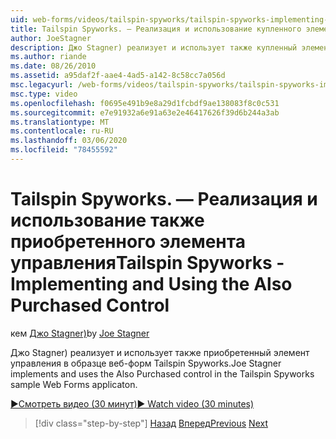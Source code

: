 ```yaml
---
uid: web-forms/videos/tailspin-spyworks/tailspin-spyworks-implementing-and-using-the-also-purchased-control
title: Tailspin Spyworks. — Реализация и использование купленного элемента управления | Документация Майкрософт
author: JoeStagner
description: Джо Stagner) реализует и использует также купленный элемент управления в образце приложения веб-форм Tailspin Spyworks.
ms.author: riande
ms.date: 08/26/2010
ms.assetid: a95daf2f-aae4-4ad5-a142-8c58cc7a056d
msc.legacyurl: /web-forms/videos/tailspin-spyworks/tailspin-spyworks-implementing-and-using-the-also-purchased-control
msc.type: video
ms.openlocfilehash: f0695e491b9e8a29d1fcbdf9ae138083f8c0c531
ms.sourcegitcommit: e7e91932a6e91a63e2e46417626f39d6b244a3ab
ms.translationtype: MT
ms.contentlocale: ru-RU
ms.lasthandoff: 03/06/2020
ms.locfileid: "78455592"
---
```

# <a name="tailspin-spyworks---implementing-and-using-the-also-purchased-control"></a><span data-ttu-id="02ec5-103">Tailspin Spyworks. — Реализация и использование также приобретенного элемента управления</span><span class="sxs-lookup"><span data-stu-id="02ec5-103">Tailspin Spyworks - Implementing and Using the Also Purchased Control</span></span>

<span data-ttu-id="02ec5-104">кем [Джо Stagner)](https://github.com/JoeStagner)</span><span class="sxs-lookup"><span data-stu-id="02ec5-104">by [Joe Stagner](https://github.com/JoeStagner)</span></span>

<span data-ttu-id="02ec5-105">Джо Stagner) реализует и использует также приобретенный элемент управления в образце веб-форм Tailspin Spyworks.</span><span class="sxs-lookup"><span data-stu-id="02ec5-105">Joe Stagner implements and uses the Also Purchased control in the Tailspin Spyworks sample Web Forms applicaton.</span></span>

[<span data-ttu-id="02ec5-106">&#9654;Смотреть видео (30 минут)</span><span class="sxs-lookup"><span data-stu-id="02ec5-106">&#9654; Watch video (30 minutes)</span></span>](https://channel9.msdn.com/Blogs/ASP-NET-Site-Videos/tailspin-spyworks-implementing-and-using-the-also-purchased-control)

> [!div class="step-by-step"]
> <span data-ttu-id="02ec5-107">[Назад](tailspin-spyworks-creating-and-using-the-popular-products-control.md)
> [Вперед](tailspin-spyworks-intro-ui-and-edm.md)</span><span class="sxs-lookup"><span data-stu-id="02ec5-107">[Previous](tailspin-spyworks-creating-and-using-the-popular-products-control.md)
[Next](tailspin-spyworks-intro-ui-and-edm.md)</span></span>

